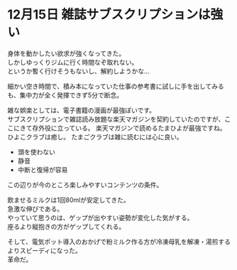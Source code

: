 # 12月15日 雑誌サブスクリプションは強い

身体を動かしたい欲求が強くなってきた。  
しかしゆっくりジムに行く時間なぞ取れない。  
というか暫く行けそうもないし、解約しようかな…

細かい空き時間で、積み本になっていた仕事の参考書に試しに手を出してみるも、集中力が全く発揮できず5分で断念。

雑な娯楽としては、電子書籍の漫画が最強ぽいです。  
サブスクリプションで雑誌読み放題な楽天マガジンを契約していたのですが、ここにきて存外役に立っている。
楽天マガジンで読めるたまひよが最強ですね。  
ひよこクラブは癒し。
たまごクラブは雑に読むには心に良い。

- 頭を使わない
- 静音
- 中断と復帰が容易

この辺りが今のところ楽しみやすいコンテンツの条件。


飲ませるミルクは1回80mlが安定してきた。  
急激な伸びである。  
やっていて思うのは、ゲップが出やすい姿勢が変化した気がする。  
座るより縦抱きの方がゲップしてくれる。

そして、電気ポット導入のおかげで粉ミルク作る方が冷凍母乳を解凍・湯煎するよりスピーディになった。  
革命だ。
